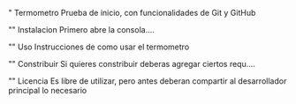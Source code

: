 " Termometro
  Prueba de inicio, con funcionalidades de Git y GitHub 

"" Instalacion
 Primero abre la consola....

"" Uso
  Instrucciones de como usar el termometro

"" Constribuir
Si quieres constribuir deberas agregar ciertos requ....
 
"" Licencia
 Es libre de utilizar, pero antes deberan compartir al desarrollador principal lo necesario 
